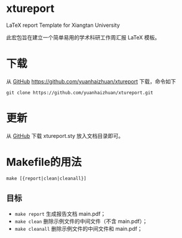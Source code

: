 # xtureport
LaTeX report Template for Xiangtan University

此宏包旨在建立一个简单易用的学术科研工作周汇报 LaTeX 模板。

# 下载
从 [GitHub](https://github.com/yuanhaizhuan/xtureport) https://github.com/yuanhaizhuan/xtureport 下载，命令如下
```shell
git clone https://github.com/yuanhaizhuan/xtureport.git
```

# 更新
从 [GitHub](https://github.com/yuanhaizhuan/xtureport) 下载 xtureport.sty 放入文档目录即可。

# Makefile的用法

```shell
make [{report|clean|cleanall}]
```
## 目标
* `make report`    生成报告文档 main.pdf；
* `make clean`     删除示例文件的中间文件（不含 main.pdf）；
* `make cleanall`  删除示例文件的中间文件和 main.pdf；
